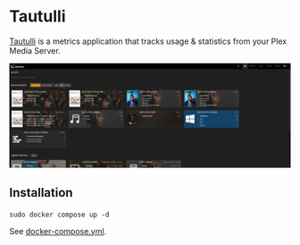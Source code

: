# Tautulli

[Tautulli](https://tautulli.com/) is a metrics application that tracks usage & statistics from your Plex Media Server.

![Tautulli Interface](./image.png)

## Installation

```
sudo docker compose up -d
```

See [docker-compose.yml](./docker-compose.yml).
